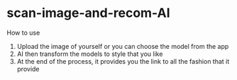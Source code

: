 # scan-image-and-recom-AI

How to use 

1. Upload the image of yourself or you can choose the model from the app
2. AI then transform the models to style that you like
3. At the end of the process, it provides you the link to all the fashion that it provide
